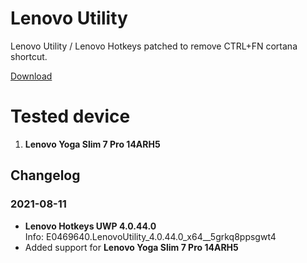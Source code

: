 # Lenovo Utility
Lenovo Utility / Lenovo Hotkeys patched to remove CTRL+FN cortana shortcut.

[Download](https://github.com/richmonkeys/lenovo-utility/releases)

# Tested device
1. **Lenovo Yoga Slim 7 Pro 14ARH5**

## Changelog
### 2021-08-11
- **Lenovo Hotkeys UWP 4.0.44.0**\
Info: E0469640.LenovoUtility_4.0.44.0_x64__5grkq8ppsgwt4
- Added support for **Lenovo Yoga Slim 7 Pro 14ARH5**
